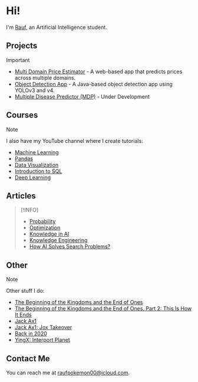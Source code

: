 # Hi!

I'm [Rauf](https://rauf-psi.vercel.app/), an Artificial Intelligence student.

## Projects

> [!IMPORTANT]  
> * [Multi Domain Price Estimator](https://github.com/Raufjatoi/Multi-domain-price-estimator) - A web-based app that predicts prices across multiple domains.    
> * [Object Detection App](https://github.com/Raufjatoi/Object-Detection-App-in-Java) - A Java-based object detection app using YOLOv3 and v4.    
> * [Multiple Disease Predictor (MDP)](https://github.com/Raufjatoi/MDP) - Under Development       

## Courses

> [!NOTE]  
> I also have my YouTube channel where I create tutorials:
> * [Machine Learning](https://youtube.com/playlist?list=PLTZ70XpJ2zMuKgSRRwmg1Khj65lzSnh35&si=CGtGVL0sBJSGhPdj)
> * [Pandas](https://youtube.com/playlist?list=PLTZ70XpJ2zMuU_dscN1C_LUdF-YCw3OyN&si=F9co066WGq002Hoh)
> * [Data Visualization](https://youtube.com/playlist?list=PLTZ70XpJ2zMuMrqx0CxvFZ8rRnxx6rRh2&si=AhI57OOHVFxEyEtq)
> * [Introduction to SQL](https://youtube.com/playlist?list=PLTZ70XpJ2zMtUAS18Qd0BfP09cGsed05Y&si=ke8n1zHmZYG9DiJl)    
> * [Deep Learning](https://youtube.com/playlist?list=PLTZ70XpJ2zMuNhXCnJ9aiJ8Ibwjh-cAl7&si=9ugUfj4kWzidnrVe)

## Articles

> [!INFO]  
> * [Probability](https://medium.com/@raufpokemon00/probability-b17e3e051cf5)
> * [Optimization](https://medium.com/@raufpokemon00/optimization-1a283083a50d)
> * [Knowledge in AI](https://medium.com/@raufpokemon00/knowledge-in-ai-f4b159040929)
> * [Knowledge Engineering](https://medium.com/@raufpokemon00/knowledge-engineering-0961b53d4ae5)
> * [How AI Solves Search Problems?](https://medium.com/@raufpokemon00/how-ai-solves-search-problems-64763a41af24)     

## Other

> [!NOTE]  
> Other stuff I do:
> * [The Beginning of the Kingdoms and the End of Ones](https://medium.com/@raufpokemon00/the-beginning-of-the-kingdoms-and-the-end-of-ones-376e57add304)       
> * [The Beginning of the Kingdoms and the End of Ones, Part 2: This Is How It Ends](https://medium.com/@raufpokemon00/the-beginning-of-the-kingdoms-and-the-end-of-ones-part-2-this-is-how-it-ends-292778e684a6)    
> * [Jack Ax1](https://medium.com/@raufpokemon00/jack-ax1-b4c6de00c47d)
> * [Jack Ax1: Jox Takeover](https://medium.com/@raufpokemon00/jack-ax1-jox-takeover-9408209ae98b)
> * [Back in 2020](https://medium.com/@raufpokemon00/back-in-2020-b331edc0041b)       
> * [YingX: Interport Planet](https://medium.com/@raufpokemon00/yingx-interport-planet-5b3d77036d0e)

## Contact Me

You can reach me at <raufpokemon00@icloud.com>.
